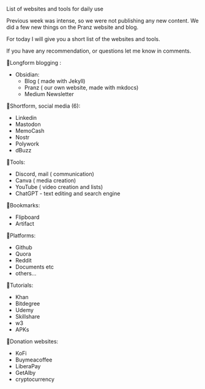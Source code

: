 List of websites and tools for daily use

Previous week was intense, so we were not publishing any new content. We did a few new things on the Pranz website and blog. 

For today I will give you a short list of the websites and tools. 

If you have any recommendation, or questions let me know in comments. 


🔶Longform blogging : 
- Obsidian: 
	- Blog ( made with Jekyll)
	- Pranz ( our own website, made with mkdocs)
	- Medium Newsletter 

🔶Shortform, social media (6): 
- Linkedin 
- Mastodon
- MemoCash
- Nostr
- Polywork
- dBuzz

🔶Tools: 
- Discord, mail ( communication)
- Canva ( media creation)
- YouTube ( video creation and lists)
- ChatGPT - text editing and search engine

🔶Bookmarks: 
- Flipboard
- Artifact

🔶Platforms: 
- Github
- Quora
- Reddit
- Documents etc
- others... 

🔶Tutorials: 
- Khan
- Bitdegree
- Udemy
- Skillshare
- w3
- APKs

🔶Donation websites: 
- KoFi
- Buymeacoffee
- LiberaPay
- GetAlby
- cryptocurrency
